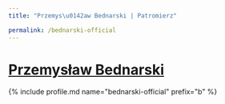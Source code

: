 ```yaml
---
title: "Przemys\u0142aw Bednarski | Patromierz"

permalink: /bednarski-official
---
```


# [Przemysław Bednarski](https://patronite.pl/bednarski-official)

{% include profile.md name="bednarski-official" prefix="b" %}
